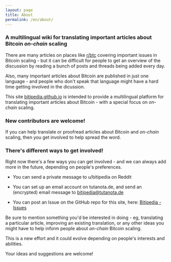 ```yaml
---
layout: page
title: About
permalink: /en/about/
---
```


### A multilingual wiki for translating important articles about Bitcoin _on-chain_ scaling

There are many articles on places like [r/btc](http://reddit.com/r/btc) covering important issues in Bitcoin scaling - but it can be difficult for people to get an overview of the discussion by reading a bunch of posts and threads being added every day.

Also, many important articles about Bitcoin are published in just one language - and people who don't speak that language might have a hard time getting involved in the dicussion. 

This site [bitipedia.github.io](http://bitipedia.github.io) is intended to provide a multilingual platform for translating important articles about Bitcoin - with a special focus on _on-chain_ scaling.

### New contributors are welcome! 

If you can help translate or proofread articles about Bitcoin and _on-chain_ scaling, then you get involved to help spread the word.

### There's different ways to get involved!

Right now there's a few ways you can get involved - and we can always add more in the future, depending on people's preferences.

- You can send a private message to u/bitipedia on Reddit

- You can set up an email account on tutanota.de, and send an (encrypted) email message to bitipedia@tutanota.de 

- You can post an Issue on the GitHub repo for this site, here: [Bitipedia - Issues](https://github.com/bitipedia/bitipedia.github.io/issues)

Be sure to mention something you'd be interested in doing - eg, translating a particular article, improving an existing translation, or any other ideas you might have to help inform people about _on-chain_ Bitcoin scaling.

This is a new effort and it could evolve depending on people's interests and abilities.

Your ideas and suggestions are welcome!
